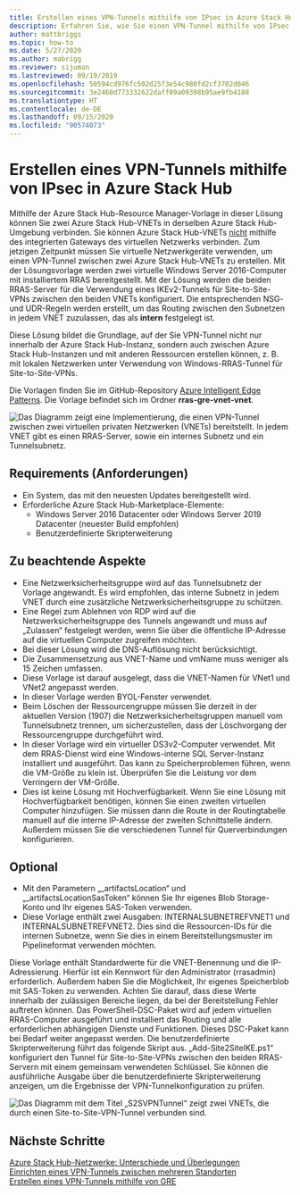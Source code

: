 ```yaml
---
title: Erstellen eines VPN-Tunnels mithilfe von IPsec in Azure Stack Hub
description: Erfahren Sie, wie Sie einen VPN-Tunnel mithilfe von IPsec in Azure Stack Hub erstellen.
author: mattbriggs
ms.topic: how-to
ms.date: 5/27/2020
ms.author: mabrigg
ms.reviewer: sijuman
ms.lastreviewed: 09/19/2019
ms.openlocfilehash: 50594cd976fc502d25f3e54c980fd2cf3702d046
ms.sourcegitcommit: 3e2460d773332622daff09a09398b95ae9fb4188
ms.translationtype: HT
ms.contentlocale: de-DE
ms.lasthandoff: 09/15/2020
ms.locfileid: "90574073"
---
```

# <a name="how-to-create-a-vpn-tunnel-using-ipsec--in-azure-stack-hub"></a>Erstellen eines VPN-Tunnels mithilfe von IPsec in Azure Stack Hub

Mithilfe der Azure Stack Hub-Resource Manager-Vorlage in dieser Lösung können Sie zwei Azure Stack Hub-VNETs in derselben Azure Stack Hub-Umgebung verbinden. Sie können Azure Stack Hub-VNETs [nicht](./azure-stack-network-differences.md) mithilfe des integrierten Gateways des virtuellen Netzwerks verbinden. Zum jetzigen Zeitpunkt müssen Sie virtuelle Netzwerkgeräte verwenden, um einen VPN-Tunnel zwischen zwei Azure Stack Hub-VNETs zu erstellen. Mit der Lösungsvorlage werden zwei virtuelle Windows Server 2016-Computer mit installiertem RRAS bereitgestellt. Mit der Lösung werden die beiden RRAS-Server für die Verwendung eines IKEv2-Tunnels für Site-to-Site-VPNs zwischen den beiden VNETs konfiguriert. Die entsprechenden NSG- und UDR-Regeln werden erstellt, um das Routing zwischen den Subnetzen in jedem VNET zuzulassen, das als **intern** festgelegt ist. 

Diese Lösung bildet die Grundlage, auf der Sie VPN-Tunnel nicht nur innerhalb der Azure Stack Hub-Instanz, sondern auch zwischen Azure Stack Hub-Instanzen und mit anderen Ressourcen erstellen können, z. B. mit lokalen Netzwerken unter Verwendung von Windows-RRAS-Tunnel für Site-to-Site-VPNs.

Die Vorlagen finden Sie im GitHub-Repository [Azure Intelligent Edge Patterns](https://github.com/Azure-Samples/azure-intelligent-edge-patterns). Die Vorlage befindet sich im Ordner **rras-gre-vnet-vnet**. 

![Das Diagramm zeigt eine Implementierung, die einen VPN-Tunnel zwischen zwei virtuellen privaten Netzwerken (VNETs) bereitstellt. In jedem VNET gibt es einen RRAS-Server, sowie ein internes Subnetz und ein Tunnelsubnetz.](./media/azure-stack-network-howto-vpn-tunnel-ipsec/overview.png)

## <a name="requirements"></a>Requirements (Anforderungen)

- Ein System, das mit den neuesten Updates bereitgestellt wird. 
- Erforderliche Azure Stack Hub-Marketplace-Elemente:
    -  Windows Server 2016 Datacenter oder Windows Server 2019 Datacenter (neuester Build empfohlen)
    -  Benutzerdefinierte Skripterweiterung

## <a name="things-to-consider"></a>Zu beachtende Aspekte

- Eine Netzwerksicherheitsgruppe wird auf das Tunnelsubnetz der Vorlage angewandt.  Es wird empfohlen, das interne Subnetz in jedem VNET durch eine zusätzliche Netzwerksicherheitsgruppe zu schützen.
- Eine Regel zum Ablehnen von RDP wird auf die Netzwerksicherheitsgruppe des Tunnels angewandt und muss auf „Zulassen“ festgelegt werden, wenn Sie über die öffentliche IP-Adresse auf die virtuellen Computer zugreifen möchten.
- Bei dieser Lösung wird die DNS-Auflösung nicht berücksichtigt.
- Die Zusammensetzung aus VNET-Name und vmName muss weniger als 15 Zeichen umfassen.
- Diese Vorlage ist darauf ausgelegt, dass die VNET-Namen für VNet1 und VNet2 angepasst werden.
- In dieser Vorlage werden BYOL-Fenster verwendet.
- Beim Löschen der Ressourcengruppe müssen Sie derzeit in der aktuellen Version (1907) die Netzwerksicherheitsgruppen manuell vom Tunnelsubnetz trennen, um sicherzustellen, dass der Löschvorgang der Ressourcengruppe durchgeführt wird.
- In dieser Vorlage wird ein virtueller DS3v2-Computer verwendet.  Mit dem RRAS-Dienst wird eine Windows-interne SQL Server-Instanz installiert und ausgeführt.  Das kann zu Speicherproblemen führen, wenn die VM-Größe zu klein ist.  Überprüfen Sie die Leistung vor dem Verringern der VM-Größe.
- Dies ist keine Lösung mit Hochverfügbarkeit.  Wenn Sie eine Lösung mit Hochverfügbarkeit benötigen, können Sie einen zweiten virtuellen Computer hinzufügen. Sie müssen dann die Route in der Routingtabelle manuell auf die interne IP-Adresse der zweiten Schnittstelle ändern.  Außerdem müssen Sie die verschiedenen Tunnel für Querverbindungen konfigurieren.

## <a name="optional"></a>Optional

- Mit den Parametern „_artifactsLocation“ und „_artifactsLocationSasToken“ können Sie Ihr eigenes Blob Storage-Konto und Ihr eigenes SAS-Token verwenden.
- Diese Vorlage enthält zwei Ausgaben: INTERNALSUBNETREFVNET1 und INTERNALSUBNETREFVNET2. Dies sind die Ressourcen-IDs für die internen Subnetze, wenn Sie dies in einem Bereitstellungsmuster im Pipelineformat verwenden möchten.

Diese Vorlage enthält Standardwerte für die VNET-Benennung und die IP-Adressierung.  Hierfür ist ein Kennwort für den Administrator (rrasadmin) erforderlich. Außerdem haben Sie die Möglichkeit, Ihr eigenes Speicherblob mit SAS-Token zu verwenden.  Achten Sie darauf, dass diese Werte innerhalb der zulässigen Bereiche liegen, da bei der Bereitstellung Fehler auftreten können.  Das PowerShell-DSC-Paket wird auf jedem virtuellen RRAS-Computer ausgeführt und installiert das Routing und alle erforderlichen abhängigen Dienste und Funktionen.  Dieses DSC-Paket kann bei Bedarf weiter angepasst werden.  Die benutzerdefinierte Skripterweiterung führt das folgende Skript aus. „Add-Site2SiteIKE.ps1“ konfiguriert den Tunnel für Site-to-Site-VPNs zwischen den beiden RRAS-Servern mit einem gemeinsam verwendeten Schlüssel.  Sie können die ausführliche Ausgabe über die benutzerdefinierte Skripterweiterung anzeigen, um die Ergebnisse der VPN-Tunnelkonfiguration zu prüfen.

![Das Diagramm mit dem Titel „S2SVPNTunnel“ zeigt zwei VNETs, die durch einen Site-to-Site-VPN-Tunnel verbunden sind.](./media/azure-stack-network-howto-vpn-tunnel-ipsec/s2svpntunnel.png)

## <a name="next-steps"></a>Nächste Schritte

[Azure Stack Hub-Netzwerke: Unterschiede und Überlegungen](azure-stack-network-differences.md)  
[Einrichten eines VPN-Tunnels zwischen mehreren Standorten](network-howto-vpn-tunnel.md)  
[Erstellen eines VPN-Tunnels mithilfe von GRE](network-howto-vpn-tunnel-gre.md)
